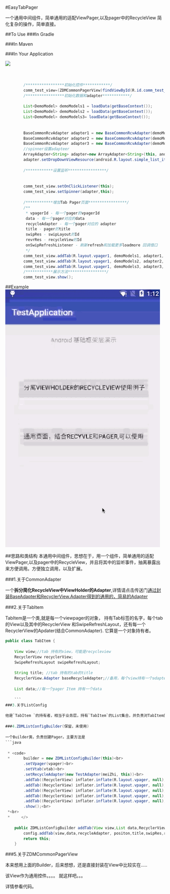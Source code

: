 #EasyTabPager 

一个通用中间组件，简单通用的适配ViewPager,以及pager中的RecycleView
简化复杂的操作，简单直接。


##To Use
###In Gradle


###In Maven


###In Your Application

![](http://img.blog.csdn.net/20170330150152528?watermark/2/text/aHR0cDovL2Jsb2cuY3Nkbi5uZXQvY2NqNjU5/font/5a6L5L2T/fontsize/400/fill/I0JBQkFCMA==/dissolve/70/gravity/SouthEast)

```java


        /*****************初始化控件************/
        comm_test_view=(ZDMCommonPagerView)findViewById(R.id.comm_test_view);
        /*****************初始化数据和adapter************/

        List<DemoModel> demoModels1 = loadData(getBaseContext());
        List<DemoModel> demoModels2 = loadData(getBaseContext());
        List<DemoModel> demoModels3= loadData(getBaseContext());
        

        BaseCommonRcvAdapter adapter1 = new BaseCommonRcvAdapter(demoModels1);
        BaseCommonRcvAdapter adapter2 = new BaseCommonRcvAdapter(demoModels2);
        BaseCommonRcvAdapter adapter3 = new BaseCommonRcvAdapter(demoModels3);
        //spinner设置adapteer
        ArrayAdapter<String> adapter=new ArrayAdapter<String>(this, android.R.layout.simple_list_item_1, obj);
        adapter.setDropDownViewResource(android.R.layout.simple_list_item_1);

        /************设置监听*****************/


        comm_test_view.setOnClickListener(this);
        comm_test_view.setSpinner(adapter,this);
        
        /************增加Tab Pager页面*****************/
        /**
         * vpagerId - 每一个pager的vpagerId
         data - 每一个pager对应的data
         recycleAdapter - 每一个pager对应的 adapter
         title - pager的title
         swipRes - swipLayout的Id
         revrRes - recycleView的Id
         onSwipRefreshListener - 刷新refresh和加载更多loadmore 回调借口
         */
        comm_test_view.addTab(R.layout.vpager1, demoModels1, adapter1, "标-题1", R.id.sr_layout, R.id.list, this);
        comm_test_view.addTab(R.layout.vpager1, demoModels2, adapter2, "标-题2", R.id.sr_layout, R.id.list, this);
        comm_test_view.addTab(R.layout.vpager1, demoModels3, adapter3, "标-题3", R.id.sr_layout, R.id.list, this);
        /************展示方法*****************/
        comm_test_view.show();

```


##Example
![](https://github.com/ccj659/EasyTabPager/blob/master/easyTabPager2.gif)

##思路和类结构
本通用中间组件，思想在于，用一个组件，简单通用的适配ViewPager,以及pager中的RecycleView，并且将其中的监听事件，抽离暴露出来方便调用。方便独立调用，以及扩展。




###1.关于CommonAdapter

一个**拆分简化RecycleView中ViewHolder的Adapter**,详情请点击传送门[通过封装BaseAdapter和RecyclerView.Adapter得到的通用的，简易的Adapter](https://github.com/tianzhijiexian/CommonAdapter)

###2.关于TabItem

TabItem是一个类,就是每一个viewpager的对象， 持有Tab标签的名字，每个tab的View以及其中的RecyclerView 和SwipeRefreshLayout，还有每一个RecyclerView的Apdater(结合CommonAdapter). 它算是一个对象持有者。



```java 
public class TabItem {

    View view;//tab 持有的view，可能是recycleview
    RecyclerView recyclerView;
    SwipeRefreshLayout swipeRefreshLayout;

    String title; //tab 持有的tab的title
    RecyclerView.Adapter baseRecycleAdapter;//备用，每个view持有一个adapter

    List data;//每一个pager Item 持有一个data
    
    ```
###3.关于ListConfig

他是`TabItem `的持有者，相当于业务层，持有`TabItem`的List集合，并负责对TabItem的存取，以及监听设置。内部持有`InPagerAdapter` 保证viewpager的正常运转。它来作为中间层，和外部调用者进行交互。

###4.ZDMListConfigBuilder(保留，未使用)

一个Builder类，负责创建Pager。主要方法是
```java

 * <code>
 *      builder = new ZDMListConfigBuilder(this)<br>
        .setVpager(vpager)<br>
        .setVtab(vtab)<br>
        .setRecycleAdapter(new TestAdapter(meiZhi, this))<br>
        .addTab((RecyclerView) inflater.inflate(R.layout.vpager, null),"标-题1")<br>
        .addTab((RecyclerView) inflater.inflate(R.layout.vpager, null),"标-题2")<br>
        .addTab((RecyclerView) inflater.inflate(R.layout.vpager, null),"标-题3")<br>
        .addTab((RecyclerView) inflater.inflate(R.layout.vpager, null),"标-题4")<br>
        .addTab((RecyclerView) inflater.inflate(R.layout.vpager, null),"标-题5")<br>
        .show();<br>
 *<br>
 *     </>

    public ZDMListConfigBuilder addTab(View view,List data,RecyclerView.Adapter recycleAdapter, int positon, String title, int swipRes, int revrRes, OnSwipRefreshListener onSwipRefreshListener) {
        config.addTab(view,data,recycleAdapter, positon,title,swipRes,revrRes,onSwipRefreshListener);
        return this;
    }


```

###5.关于ZDMCommonPagerView

本来想用上面的Builder，后来想想，还是直接封装在View中比较实在.....

该View作为通用控件。。。。 就这样吧。。。 

详情参看代码。

 
